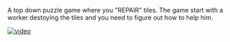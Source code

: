 A top down puzzle game where you "REPAIR" tiles. The game start with a worker destoying the tiles and you need to figure out how to help him.

[![video](https://ggj.s3.amazonaws.com/styles/game_sidebar__normal/featured_image/2020/02/102288/ggj2020_moment2_0.jpg)](https://drive.google.com/file/d/1TS1A5GTBrOf39sFKSFWY1SeG503UVRss/view?usp=drive_link)
